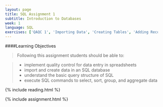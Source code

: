 ```yaml
---
layout: page
title: SQL Assignment 1
subtitle: Introduction to Databases
week: 1
language: SQL
exercises: ['QAQC 1', 'Importing Data', 'Creating Tables', 'Adding Records', 'Updating Records', 'Basic Queries', 'Filtering', 'Sorting', 'Distinct', 'Missing Data', 'Grouping', 'Aggregation 1', 'Aggregation 2']
---
```


####Learning Objectives

> Following this assignment students should be able to:

> - implement quality control for data entry in spreadsheets
> - import and create data in an SQL database
> - understand the basic query structure of SQL
> - execute SQL commands to select, sort, group, and aggregate data

{% include reading.html %}

{% include assignment.html %}
